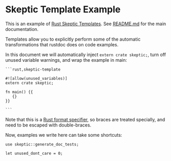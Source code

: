 # Skeptic Template Example

This is an example of [Rust Skeptic
Templates](README.html#skeptic-templates). See
[README.md](README.html) for the main documentation.

Templates allow you to explicitly perform some of the automatic
transformations that rustdoc does on code examples.

In this document we will automatically inject `extern crate skeptic;`,
turn off unused variable warnings, and wrap the example in main:

<code>```rust,skeptic-template</code>
```rust,skeptic-template
#![allow(unused_variables)]
extern crate skeptic;

fn main() {{
   {}
}}

```
<code>```</code>

Note that this is a [Rust format
specifier](http://doc.rust-lang.org/std/fmt/index.html), so braces are
treated specially, and need to be escaped with double-braces.

Now, examples we write here can take some shortcuts:

```rust,ignore
use skeptic::generate_doc_tests;

let unused_dont_care = 0;
```
